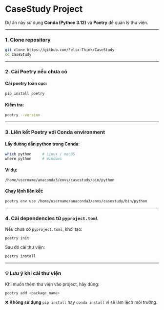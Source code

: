 # CaseStudy Project

Dự án này sử dụng **Conda (Python 3.12)** và **Poetry** để quản lý thư viện.

---

### 1. Clone repository

```bash
git clone https://github.com/Felix-Think/CaseStudy
cd CaseStudy
```

---

### 2. Cài Poetry nếu chưa có

#### Cài poetry toàn cục:

```bash
pip install poetry
```

#### Kiểm tra:

```bash
poetry --version
```

---

### 3. Liên kết Poetry với Conda environment

#### Lấy đường dẫn python trong Conda:

```bash
which python     # Linux / macOS
where python     # Windows
```

#### Ví dụ:

```
/home/username/anaconda3/envs/casestudy/bin/python
```

#### Chạy lệnh liên kết:

```bash
poetry env use /home/username/anaconda3/envs/casestudy/bin/python
```

---

### 4. Cài dependencies từ `pyproject.toml`

Nếu chưa có `pyproject.toml`, khởi tạo:

```bash
poetry init
```

Sau đó cài thư viện:

```bash
poetry install
```

---

### 💡 Lưu ý khi cài thư viện

Khi muốn thêm thư viện vào project, hãy dùng:

```bash
poetry add <package_name>
```

❌ **Không sử dụng** `pip install` hay `conda install` vì sẽ làm lệch môi trường.
